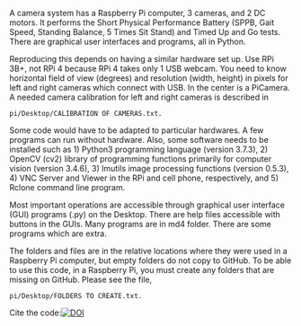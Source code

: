 A camera system has a Raspberry Pi computer, 3 cameras, and 2 DC motors. It performs the Short Physical Performance Battery (SPPB, Gait Speed, Standing Balance, 5 Times Sit Stand) and Timed Up and Go tests. There are graphical user interfaces and programs, all in Python.

Reproducing this depends on having a similar hardware set up. Use RPi 3B+, not RPi 4 because RPi 4 takes only 1 USB webcam. You need to know horizontal field of view (degrees) and resolution (width, height) in pixels for left and right cameras which connect with USB. In the center is a PiCamera. A needed camera calibration for left and right cameras is described in 

    pi/Desktop/CALIBRATION OF CAMERAS.txt.  

Some code would have to be adapted to particular hardwares. A few programs can run without hardware. Also, some software needs to be installed such as 1) Python3 programming language (version 3.7.3), 2) OpenCV (cv2) library of programming functions primarily for computer vision (version 3.4.6), 3) Imutils image processing functions (version 0.5.3), 4) VNC Server and Viewer in the RPi and cell phone, respectively, and 5) Rclone command line program.

Most important operations are accessible through graphical user interface (GUI) programs (.py) on the Desktop.
There are help files accessible with buttons in the GUIs.
Many programs are in md4 folder. There are some programs which are extra.

The folders and files are in the relative locations where they were used in a Raspberry Pi computer, but empty folders do not copy to GitHub. To be able to use this code, in a Raspberry Pi, you must create any folders that are missing on GitHub. Please see the file,  

    pi/Desktop/FOLDERS TO CREATE.txt.

Cite the code:[![DOI](https://zenodo.org/badge/590297493.svg)](https://zenodo.org/badge/latestdoi/590297493)
